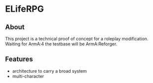 # ELifeRPG


## About

This project is a technical proof of concept for a roleplay modification. Waiting for ArmA:4 the testbase will be ArmA:Reforger.



## Features

- architecture to carry a broad system
- multi-character
